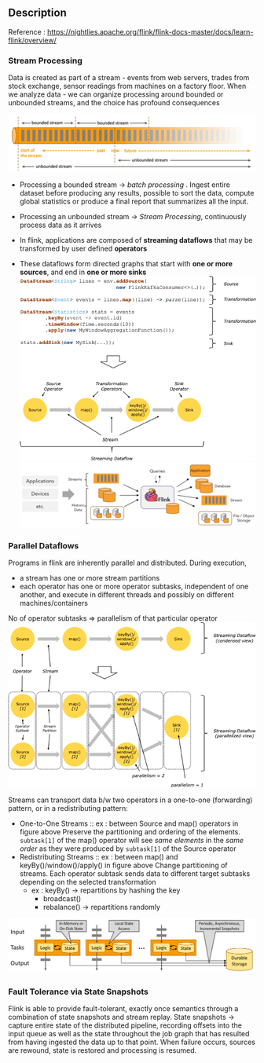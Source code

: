 ## Description
Reference : https://nightlies.apache.org/flink/flink-docs-master/docs/learn-flink/overview/

### Stream Processing
Data is created as part of a stream - events from web servers, trades from stock exchange, sensor readings from machines
on a factory floor.
When we analyze data - we can organize processing around bounded or unbounded streams, and the choice has profound 
consequences

![img.png](img.png)

* Processing a bounded stream -> *batch processing* . 
Ingest entire dataset before producing any results, possible to sort the data, compute global statistics or produce a 
final report that summarizes all the input.

* Processing an unbounded stream -> *Stream Processing*, continuously process data as it arrives
* In flink, applications are composed of **streaming dataflows** that may be transformed by user defined **operators**
* These dataflows form directed graphs that start with **one or more sources**, and end in **one or more sinks**
![img_1.png](img_1.png)
![img_2.png](img_2.png)

### Parallel Dataflows
Programs in flink are inherently parallel and distributed.
During execution, 
* a stream has one or more stream partitions 
* each operator has one or more operator subtasks, independent of one another, and execute in different threads
and possibly on different machines/containers

No of operator subtasks => parallelism of that particular operator
![img_3.png](img_3.png)

Streams can transport data b/w two operators in a one-to-one (forwarding) pattern, or in a redistributing pattern:
* One-to-One Streams :: ex : between Source and map() operators in figure above
Preserve the partitioning and ordering of the elements.
`subtask[1]` of the map() operator will see *same elements* in the *same order* as they were produced by `subtask[1]` 
of the Source operator
* Redistributing Streams :: ex : between map() and keyBy()/window()/apply() in figure above
Change partitioning of streams. Each operator subtask sends data to different target subtasks depending on the selected transformation
  * ex : keyBy() -> repartitions by hashing the key
    * broadcast()
    * rebalance() -> repartitions randomly

![img_4.png](img_4.png)

### Fault Tolerance via State Snapshots
Flink is able to provide fault-tolerant, exactly once semantics through a combination of state snapshots
and stream replay.
State snapshots -> capture entire state of the distributed pipeline, recording offsets into the input queue as well as
the state throughout the job graph that has resulted from having ingested the data up to that point.
When failure occurs, sources are rewound, state is restored and processing is resumed.